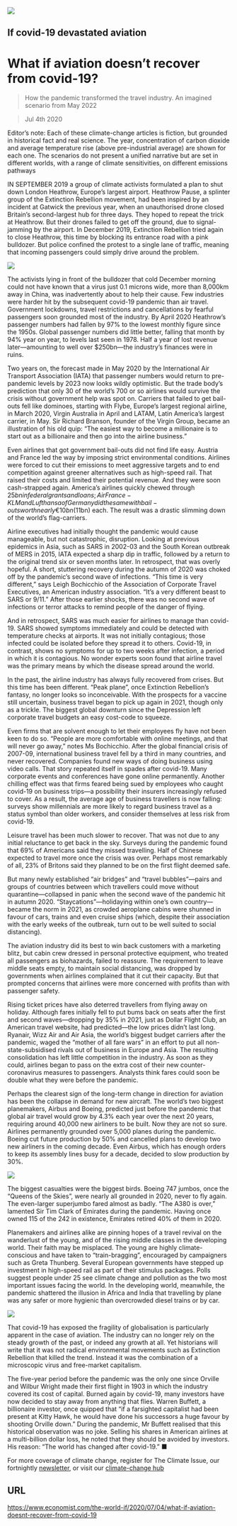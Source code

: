 ![](./images/20200704_WID006_1.jpg)

## If covid-19 devastated aviation

# What if aviation doesn’t recover from covid-19?

> How the pandemic transformed the travel industry. An imagined scenario from May 2022

> Jul 4th 2020

Editor’s note: Each of these climate-change articles is fiction, but grounded in historical fact and real science. The year, concentration of carbon dioxide and average temperature rise (above pre-industrial average) are shown for each one. The scenarios do not present a unified narrative but are set in different worlds, with a range of climate sensitivities, on different emissions pathways

IN SEPTEMBER 2019 a group of climate activists formulated a plan to shut down London Heathrow, Europe’s largest airport. Heathrow Pause, a splinter group of the Extinction Rebellion movement, had been inspired by an incident at Gatwick the previous year, when an unauthorised drone closed Britain’s second-largest hub for three days. They hoped to repeat the trick at Heathrow. But their drones failed to get off the ground, due to signal-jamming by the airport. In December 2019, Extinction Rebellion tried again to close Heathrow, this time by blocking its entrance road with a pink bulldozer. But police confined the protest to a single lane of traffic, meaning that incoming passengers could simply drive around the problem.



![](./images/wif_spec_5.png)

The activists lying in front of the bulldozer that cold December morning could not have known that a virus just 0.1 microns wide, more than 8,000km away in China, was inadvertently about to help their cause. Few industries were harder hit by the subsequent covid-19 pandemic than air travel. Government lockdowns, travel restrictions and cancellations by fearful passengers soon grounded most of the industry. By April 2020 Heathrow’s passenger numbers had fallen by 97% to the lowest monthly figure since the 1950s. Global passenger numbers did little better, falling that month by 94% year on year, to levels last seen in 1978. Half a year of lost revenue later—amounting to well over $250bn—the industry’s finances were in ruins.

Two years on, the forecast made in May 2020 by the International Air Transport Association (IATA) that passenger numbers would return to pre-pandemic levels by 2023 now looks wildly optimistic. But the trade body’s prediction that only 30 of the world’s 700 or so airlines would survive the crisis without government help was spot on. Carriers that failed to get bail-outs fell like dominoes, starting with Flybe, Europe’s largest regional airline, in March 2020, Virgin Australia in April and LATAM, Latin America’s largest carrier, in May. Sir Richard Branson, founder of the Virgin Group, became an illustration of his old quip: “The easiest way to become a millionaire is to start out as a billionaire and then go into the airline business.”

Even airlines that got government bail-outs did not find life easy. Austria and France led the way by imposing strict environmental conditions. Airlines were forced to cut their emissions to meet aggressive targets and to end competition against greener alternatives such as high-speed rail. That raised their costs and limited their potential revenue. And they were soon cash-strapped again. America’s airlines quickly chewed through $25bn in federal grants and loans; Air France-KLM and Lufthansa of Germany did the same with bail-outs worth nearly €10bn ($11bn) each. The result was a drastic slimming down of the world’s flag-carriers.

Airline executives had initially thought the pandemic would cause manageable, but not catastrophic, disruption. Looking at previous epidemics in Asia, such as SARS in 2002-03 and the South Korean outbreak of MERS in 2015, IATA expected a sharp dip in traffic, followed by a return to the original trend six or seven months later. In retrospect, that was overly hopeful. A short, stuttering recovery during the autumn of 2020 was choked off by the pandemic’s second wave of infections. “This time is very different,” says Leigh Bochicchio of the Association of Corporate Travel Executives, an American industry association. “It’s a very different beast to SARS or 9/11.” After those earlier shocks, there was no second wave of infections or terror attacks to remind people of the danger of flying.

And in retrospect, SARS was much easier for airlines to manage than covid-19. SARS showed symptoms immediately and could be detected with temperature checks at airports. It was not initially contagious; those infected could be isolated before they spread it to others. Covid-19, in contrast, shows no symptoms for up to two weeks after infection, a period in which it is contagious. No wonder experts soon found that airline travel was the primary means by which the disease spread around the world.

In the past, the airline industry has always fully recovered from crises. But this time has been different. “Peak plane”, once Extinction Rebellion’s fantasy, no longer looks so inconceivable. With the prospects for a vaccine still uncertain, business travel began to pick up again in 2021, though only as a trickle. The biggest global downturn since the Depression left corporate travel budgets an easy cost-code to squeeze.

Even firms that are solvent enough to let their employees fly have not been keen to do so. “People are more comfortable with online meetings, and that will never go away,” notes Ms Bochicchio. After the global financial crisis of 2007-09, international business travel fell by a third in many countries, and never recovered. Companies found new ways of doing business using video calls. That story repeated itself in spades after covid-19. Many corporate events and conferences have gone online permanently. Another chilling effect was that firms feared being sued by employees who caught covid-19 on business trips—a possibility their insurers increasingly refused to cover. As a result, the average age of business travellers is now falling: surveys show millennials are more likely to regard business travel as a status symbol than older workers, and consider themselves at less risk from covid-19.

Leisure travel has been much slower to recover. That was not due to any initial reluctance to get back in the sky. Surveys during the pandemic found that 69% of Americans said they missed travelling. Half of Chinese expected to travel more once the crisis was over. Perhaps most remarkably of all, 23% of Britons said they planned to be on the first flight deemed safe.

But many newly established “air bridges” and “travel bubbles”—pairs and groups of countries between which travellers could move without quarantine—collapsed in panic when the second wave of the pandemic hit in autumn 2020. “Staycations”—holidaying within one’s own country—became the norm in 2021, as crowded aeroplane cabins were shunned in favour of cars, trains and even cruise ships (which, despite their association with the early weeks of the outbreak, turn out to be well suited to social distancing).

The aviation industry did its best to win back customers with a marketing blitz, but cabin crew dressed in personal protective equipment, who treated all passengers as biohazards, failed to reassure. The requirement to leave middle seats empty, to maintain social distancing, was dropped by governments when airlines complained that it cut their capacity. But that prompted concerns that airlines were more concerned with profits than with passenger safety.

Rising ticket prices have also deterred travellers from flying away on holiday. Although fares initially fell to put bums back on seats after the first and second waves—dropping by 35% in 2021, just as Dollar Flight Club, an American travel website, had predicted—the low prices didn’t last long. Ryanair, Wizz Air and Air Asia, the world’s biggest budget carriers after the pandemic, waged the “mother of all fare wars” in an effort to put all non-state-subsidised rivals out of business in Europe and Asia. The resulting consolidation has left little competition in the industry. As soon as they could, airlines began to pass on the extra cost of their new counter-coronavirus measures to passengers. Analysts think fares could soon be double what they were before the pandemic.

Perhaps the clearest sign of the long-term change in direction for aviation has been the collapse in demand for new aircraft. The world’s two biggest planemakers, Airbus and Boeing, predicted just before the pandemic that global air travel would grow by 4.3% each year over the next 20 years, requiring around 40,000 new airliners to be built. Now they are not so sure. Airlines permanently grounded over 5,000 planes during the pandemic. Boeing cut future production by 50% and cancelled plans to develop two new airliners in the coming decade. Even Airbus, which has enough orders to keep its assembly lines busy for a decade, decided to slow production by 30%.



![](./images/20200704_WIC001_0.png)

The biggest casualties were the biggest birds. Boeing 747 jumbos, once the “Queens of the Skies”, were nearly all grounded in 2020, never to fly again. The even-larger superjumbo fared almost as badly. “The A380 is over,” lamented Sir Tim Clark of Emirates during the pandemic. Having once owned 115 of the 242 in existence, Emirates retired 40% of them in 2020.

Planemakers and airlines alike are pinning hopes of a travel revival on the wanderlust of the young, and of the rising middle classes in the developing world. Their faith may be misplaced. The young are highly climate-conscious and have taken to “train-bragging”, encouraged by campaigners such as Greta Thunberg. Several European governments have stepped up investment in high-speed rail as part of their stimulus packages. Polls suggest people under 25 see climate change and pollution as the two most important issues facing the world. In the developing world, meanwhile, the pandemic shattered the illusion in Africa and India that travelling by plane was any safer or more hygienic than overcrowded diesel trains or by car.



![](./images/20200704_WID007_1.jpg)

That covid-19 has exposed the fragility of globalisation is particularly apparent in the case of aviation. The industry can no longer rely on the steady growth of the past, or indeed any growth at all. Yet historians will write that it was not radical environmental movements such as Extinction Rebellion that killed the trend. Instead it was the combination of a microscopic virus and free-market capitalism.

The five-year period before the pandemic was the only one since Orville and Wilbur Wright made their first flight in 1903 in which the industry covered its cost of capital. Burned again by covid-19, many investors have now decided to stay away from anything that flies. Warren Buffett, a billionaire investor, once quipped that “if a farsighted capitalist had been present at Kitty Hawk, he would have done his successors a huge favour by shooting Orville down.” During the pandemic, Mr Buffett realised that this historical observation was no joke. Selling his shares in American airlines at a multi-billion dollar loss, he noted that they should be avoided by investors. His reason: “The world has changed after covid-19.” ■

For more coverage of climate change, register for The Climate Issue, our fortnightly [newsletter](https://www.economist.com//theclimateissue/), or visit our [climate-change hub](https://www.economist.com//news/2020/04/24/the-economists-coverage-of-climate-change)

## URL

https://www.economist.com/the-world-if/2020/07/04/what-if-aviation-doesnt-recover-from-covid-19
